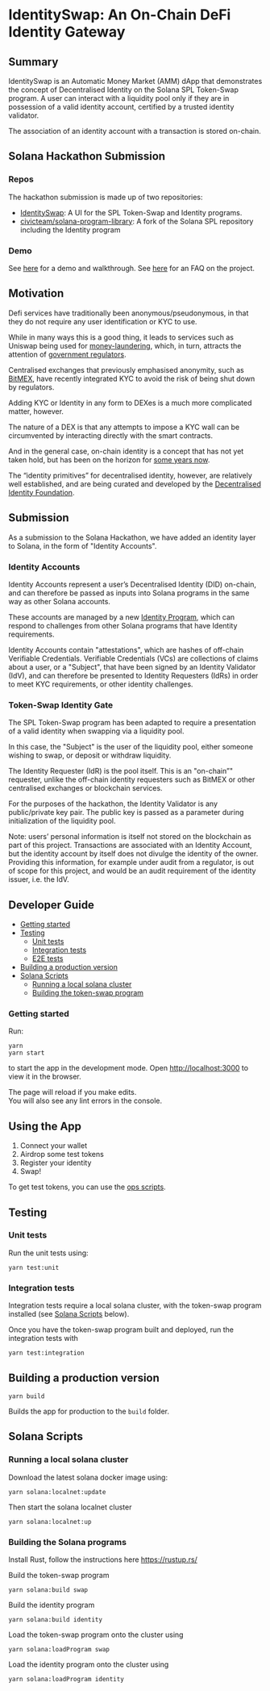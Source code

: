 # IdentitySwap: An On-Chain DeFi Identity Gateway

## Summary

IdentitySwap is an Automatic Money Market (AMM) dApp that 
demonstrates the concept of Decentralised Identity on the 
Solana SPL Token-Swap program. A user can interact with a 
liquidity pool only if they are in possession of a valid 
identity account, certified by a trusted identity validator. 

The association of an identity account with a transaction is stored on-chain.

## Solana Hackathon Submission

### Repos

The hackathon submission is made up of two repositories:

- [IdentitySwap](https://github.com/civicteam/identity-swap): A UI for the SPL Token-Swap and Identity programs.
- [civicteam/solana-program-library](https://github.com/civicteam/solana-program-library): A fork of the Solana SPL repository including the Identity program 

### Demo

See [here](https://civicteam.github.io/identity-swap/) for a demo and walkthrough.
See [here](https://civicteam.github.io/identity-swap/faq) for an FAQ on the project.

## Motivation

Defi services have traditionally been anonymous/pseudonymous, 
in that they do not require any user identification or KYC to use. 

While in many ways this is a good thing, it leads to services 
such as Uniswap being used for 
[money-laundering](https://www.forbes.com/sites/pawelkuskowski/2020/09/30/kucoin-hack-is-proof-that-money-laundering-risk-with-defi-is-rising/),
which, in turn, attracts the attention of 
[government regulators](https://www.newsbtc.com/all/uniswaps-uni-token-plunges-as-investors-fear-a-regulatory-crackdown/). 

Centralised exchanges that previously emphasised anonymity, 
such as [BitMEX](https://www.coindesk.com/bitmex-accelerates-identity-verification-kyc),
have recently integrated KYC to avoid the 
risk of being shut down by regulators. 

Adding KYC or Identity in any form to DEXes is a much more 
complicated matter, however. 

The nature of a DEX is that any attempts to impose a KYC wall 
can be circumvented by interacting directly with the smart contracts. 

And in the general case, on-chain identity is a concept that has 
not yet taken hold, but has been on the horizon for
[some years now](https://consensys.net/blockchain-use-cases/digital-identity). 

The “identity primitives” for decentralised identity, however, 
are relatively well established, and are being curated and 
developed by the
[Decentralised Identity Foundation](https://identity.foundation/).

## Submission

As a submission to the Solana Hackathon, we have added an identity layer to Solana,
in the form of "Identity Accounts".

### Identity Accounts

Identity Accounts represent a user’s Decentralised Identity (DID) on-chain,
and can therefore be passed as inputs into Solana programs in the same way
as other Solana accounts.

These accounts are managed by a new
[Identity Program](https://github.com/civicteam/solana-program-library/tree/master/identity/program),
which can respond to challenges from other Solana programs that have Identity requirements.

Identity Accounts contain "attestations", which are hashes of
off-chain Verifiable Credentials.
Verifiable Credentials (VCs) are collections of claims about a
user, or a "Subject", that have been signed by an Identity
Validator (IdV), and can therefore be presented to Identity
Requesters (IdRs) in order to meet KYC requirements, or other
identity challenges.

### Token-Swap Identity Gate

The SPL Token-Swap program has been adapted to require
a presentation of a valid identity when swapping via a liquidity pool.

In this case, the "Subject" is the user of the liquidity pool,
either someone wishing to swap, or deposit or withdraw liquidity.

The Identity Requester (IdR) is the pool itself.
This is an "on-chain”" requester, unlike the off-chain identity
requesters such as BitMEX or other centralised exchanges or blockchain services.

For the purposes of the hackathon, the Identity Validator is any public/private key pair.
The public key is passed as a parameter during initialization of the liquidity pool.

Note: users’ personal information is itself not stored on the blockchain
as part of this project. Transactions are associated with an Identity Account,
but the identity account by itself does not divulge the identity of the owner.
Providing this information, for example under audit from a regulator,
is out of scope for this project, and would be an audit requirement
of the identity issuer, i.e. the IdV.

## Developer Guide

- [Getting started](#getting-started)
- [Testing](#testing)
  * [Unit tests](#unit-tests)
  * [Integration tests](#integration-tests)
  * [E2E tests](#e2e-tests)
- [Building a production version](#building-a-production-version)
- [Solana Scripts](#solana-scripts)
  * [Running a local solana cluster](#running-a-local-solana-cluster)
  * [Building the token-swap program](#building-the-token-swap-program)

### Getting started

Run:

    yarn
    yarn start

to start the app in the development mode.
Open [http://localhost:3000](http://localhost:3000) to view it in the browser.

The page will reload if you make edits.<br />
You will also see any lint errors in the console.

## Using the App

1. Connect your wallet
2. Airdrop some test tokens
3. Register your identity
4. Swap!

To get test tokens, you can use the [ops scripts](/etc/ops/README.md). 

## Testing

### Unit tests

Run the unit tests using:

    yarn test:unit
    
### Integration tests

Integration tests require a local solana cluster, with the token-swap program installed
(see [Solana Scripts](#solana-scripts) below).

Once you have the token-swap program built and deployed, run the integration tests with

    yarn test:integration

## Building a production version

    yarn build

Builds the app for production to the `build` folder.

## Solana Scripts

### Running a local solana cluster

Download the latest solana docker image using:
    
    yarn solana:localnet:update

Then start the solana localnet cluster

    yarn solana:localnet:up

### Building the Solana programs 

Install Rust, follow the instructions here https://rustup.rs/

Build the token-swap program

    yarn solana:build swap
    
Build the identity program

    yarn solana:build identity

Load the token-swap program onto the cluster using

    yarn solana:loadProgram swap

Load the identity program onto the cluster using

    yarn solana:loadProgram identity
